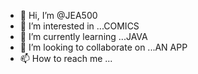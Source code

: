 - 👋 Hi, I’m @JEA500
- 👀 I’m interested in ...COMICS
- 🌱 I’m currently learning ...JAVA
- 💞️ I’m looking to collaborate on ...AN APP
- 📫 How to reach me ...

<!---
JEA500/JEA500 is a ✨ special ✨ repository because its `README.md` (this file) appears on your GitHub profile.
You can click the Preview link to take a look at your changes.
--->
